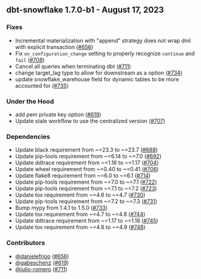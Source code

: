 ## dbt-snowflake 1.7.0-b1 - August 17, 2023

### Fixes

- Incremental materialization with "append" strategy does not wrap dml with explicit transaction ([#656](https://github.com/dbt-labs/dbt-snowflake/issues/656))
- Fix `on_configuration_change` setting to properly recognize `continue` and `fail` ([#708](https://github.com/dbt-labs/dbt-snowflake/issues/708))
- Cancel all queries when terminating dbt ([#711](https://github.com/dbt-labs/dbt-snowflake/issues/711))
- change target_lag type to allow for downstream as a option ([#734](https://github.com/dbt-labs/dbt-snowflake/issues/734))
- update snowflake_warehouse field for dynamic tables to be more accounted for ([#735](https://github.com/dbt-labs/dbt-snowflake/issues/735))

### Under the Hood

- add pem private key option ([#619](https://github.com/dbt-labs/dbt-snowflake/issues/619))
- Update stale workflow to use the centralized version ([#707](https://github.com/dbt-labs/dbt-snowflake/issues/707))

### Dependencies

- Update black requirement from ~=23.3 to ~=23.7 ([#688](https://github.com/dbt-labs/dbt-snowflake/pull/688))
- Update pip-tools requirement from ~=6.14 to ~=7.0 ([#692](https://github.com/dbt-labs/dbt-snowflake/pull/692))
- Update ddtrace requirement from ~=1.16 to ~=1.17 ([#704](https://github.com/dbt-labs/dbt-snowflake/pull/704))
- Update wheel requirement from ~=0.40 to ~=0.41 ([#706](https://github.com/dbt-labs/dbt-snowflake/pull/706))
- Update flake8 requirement from ~=6.0 to ~=6.1 ([#714](https://github.com/dbt-labs/dbt-snowflake/pull/714))
- Update pip-tools requirement from ~=7.0 to ~=7.1 ([#722](https://github.com/dbt-labs/dbt-snowflake/pull/722))
- Update pip-tools requirement from ~=7.1 to ~=7.2 ([#723](https://github.com/dbt-labs/dbt-snowflake/pull/723))
- Update tox requirement from ~=4.6 to ~=4.7 ([#730](https://github.com/dbt-labs/dbt-snowflake/pull/730))
- Update pip-tools requirement from ~=7.2 to ~=7.3 ([#731](https://github.com/dbt-labs/dbt-snowflake/pull/731))
- Bump mypy from 1.4.1 to 1.5.0 ([#733](https://github.com/dbt-labs/dbt-snowflake/pull/733))
- Update tox requirement from ~=4.7 to ~=4.8 ([#744](https://github.com/dbt-labs/dbt-snowflake/pull/744))
- Update ddtrace requirement from ~=1.17 to ~=1.18 ([#745](https://github.com/dbt-labs/dbt-snowflake/pull/745))
- Update tox requirement from ~=4.8 to ~=4.9 ([#748](https://github.com/dbt-labs/dbt-snowflake/pull/748))

### Contributors
- [@danielefrigo](https://github.com/danielefrigo) ([#656](https://github.com/dbt-labs/dbt-snowflake/issues/656))
- [@gabeschenz](https://github.com/gabeschenz) ([#619](https://github.com/dbt-labs/dbt-snowflake/issues/619))
- [@julio-romero](https://github.com/julio-romero) ([#711](https://github.com/dbt-labs/dbt-snowflake/issues/711))
